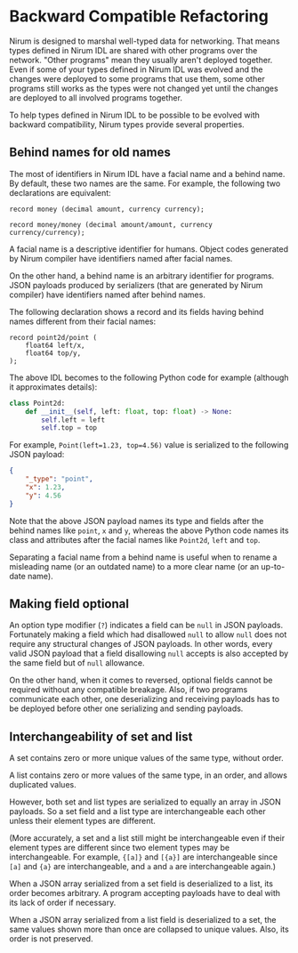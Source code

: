 Backward Compatible Refactoring
===============================

Nirum is designed to marshal well-typed data for networking.  That means types
defined in Nirum IDL are shared with other programs over the network.
"Other programs" mean they usually aren't deployed together.
Even if some of your types defined in Nirum IDL was evolved and the changes
were deployed to some programs that use them, some other programs still works
as the types were not changed yet until the changes are deployed to all involved
programs together.

To help types defined in Nirum IDL to be possible to be evolved with backward
compatibility, Nirum types provide several properties.


Behind names for old names
--------------------------

The most of identifiers in Nirum IDL have a facial name and a behind name.
By default, these two names are the same.  For example, the following two
declarations are equivalent:

    record money (decimal amount, currency currency);

    record money/money (decimal amount/amount, currency currency/currency);

A facial name is a descriptive identifier for humans.  Object codes generated
by Nirum compiler have identifiers named after facial names.

On the other hand, a behind name is an arbitrary identifier for programs.
JSON payloads produced by serializers (that are generated by Nirum compiler)
have identifiers named after behind names.

The following declaration shows a record and its fields having behind names
different from their facial names:

    record point2d/point (
        float64 left/x,
        float64 top/y,
    );

The above IDL becomes to the following Python code for example (although it
approximates details):

~~~ python
class Point2d:
    def __init__(self, left: float, top: float) -> None:
        self.left = left
        self.top = top
~~~

For example, `Point(left=1.23, top=4.56)` value is serialized to the following
JSON payload:

~~~ json
{
    "_type": "point",
    "x": 1.23,
    "y": 4.56
}
~~~

Note that the above JSON payload names its type and fields after the behind
names like `point`, `x` and `y`, whereas the above Python code names its class
and attributes after the facial names like `Point2d`, `left` and `top`.

Separating a facial name from a behind name is useful when to rename
a misleading name (or an outdated name) to a more clear name (or an up-to-date
name).


Making field optional
---------------------

An option type modifier (`?`) indicates a field can be `null` in JSON payloads.
Fortunately making a field which had disallowed `null` to allow `null` does not
require any structural changes of JSON payloads.  In other words, every valid
JSON payload that a field disallowing `null` accepts is also accepted by
the same field but of `null` allowance.

On the other hand, when it comes to reversed, optional fields cannot be
required without any compatible breakage.  Also, if two programs communicate
each other, one deserializing and receiving payloads has to be deployed before
other one serializing and sending payloads.


Interchangeability of set and list
----------------------------------

A set contains zero or more unique values of the same type, without order.

A list contains zero or more values of the same type, in an order, and allows
duplicated values.

However, both set and list types are serialized to equally an array in JSON
payloads.  So a set field and a list type are interchangeable each other
unless their element types are different.

(More accurately, a set and a list still might be interchangeable even if
their element types are different since two element types may be
interchangeable.  For example, `{[a]}` and `[{a}]` are interchangeable since
`[a]` and `{a}` are interchangeable, and `a` and `a` are interchangeable again.)

When a JSON array serialized from a set field is deserialized to a list,
its order becomes arbitrary.  A program accepting payloads have to deal with
its lack of order if necessary.

When a JSON array serialized from a list field is deserialized to a set,
the same values shown more than once are collapsed to unique values.
Also, its order is not preserved.
